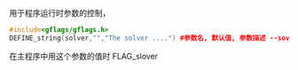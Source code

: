 用于程序运行时参数的控制，
```C++
#include<gflags/gflags.h>
DEFINE_string(solver,"","The solver ....") #参数名, 默认值, 参数描述 --sovler=....

```
在主程序中用这个参数的值时 FLAG_slover
